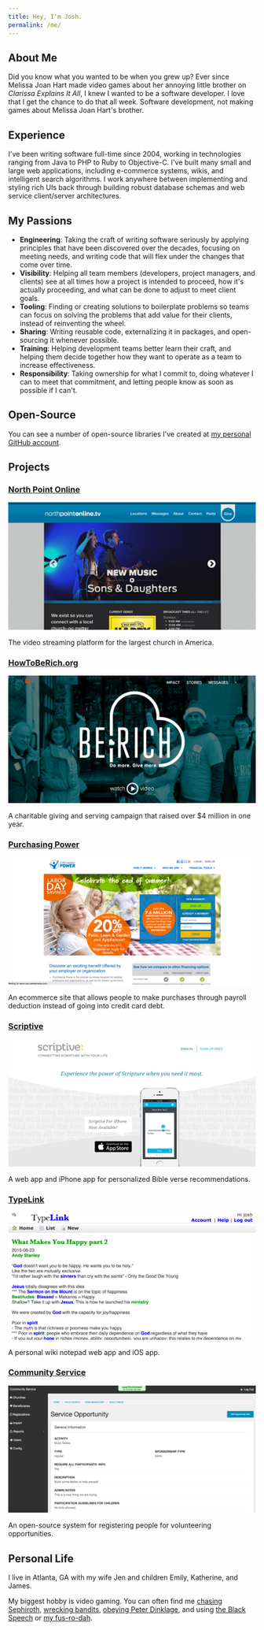 ```yaml
---
title: Hey, I'm Josh.
permalink: /me/
---
```


## About Me

Did you know what you wanted to be when you grew up? Ever since Melissa Joan Hart made video games about her annoying little brother on _Clarissa Explains It All_, I knew I wanted to be a software developer. I love that I get the chance to do that all week. Software development, not making games about Melissa Joan Hart's brother.

## Experience

I've been writing software full-time since 2004, working in technologies ranging from Java to PHP to Ruby to Objective-C. I've built many small and large web applications, including e-commerce systems, wikis, and intelligent search algorithms. I work anywhere between implementing and styling rich UIs back through building robust database schemas and web service client/server architectures.

## My Passions

- **Engineering**: Taking the craft of writing software seriously by applying principles that have been discovered over the decades, focusing on meeting needs, and writing code that will flex under the changes that come over time.
- **Visibility**: Helping all team members (developers, project managers, and clients) see at all times how a project is intended to proceed, how it's actually proceeding, and what can be done to adjust to meet client goals.
- **Tooling**: Finding or creating solutions to boilerplate problems so teams can focus on solving the problems that add value for their clients, instead of reinventing the wheel.
- **Sharing**: Writing reusable code, externalizing it in packages, and open-sourcing it whenever possible.
- **Training**: Helping development teams better learn their craft, and helping them decide together how they want to operate as a team to increase effectiveness.
- **Responsibility**: Taking ownership for what I commit to, doing whatever I can to meet that commitment, and letting people know as soon as possible if I can't.

## Open-Source

You can see a number of open-source libraries I've created at [my personal GitHub account](https://github.com/needbee?tab=repositories).

## Projects

### [North Point Online](http://northpointonline.tv)

![North Point Online](/img/npo.png)

The video streaming platform for the largest church in America.


### [HowToBeRich.org](http://howtoberich.org)

![HowToBeRich.org](/img/htbr.png)

A charitable giving and serving campaign that raised over $4 million in one year.


### [Purchasing Power](https://www.purchasingpower.com)

![Purchasing Power](/img/pp.png)

An ecommerce site that allows people to make purchases through payroll deduction instead of going into credit card debt.


### [Scriptive](https://scriptive.org)

![Scriptive](/img/scr.png)

A web app and iPhone app for personalized Bible verse recommendations.


### [TypeLink](https://typelink.net)

![TypeLink](/img/tl.png)

A personal wiki notepad web app and iOS app.


### [Community Service](https://github.com/npmweb/community-service)

![Community Service](/img/cs.png)

An open-source system for registering people for volunteering opportunities.

## Personal Life

I live in Atlanta, GA with my wife Jen and children Emily, Katherine, and James.

My biggest hobby is video gaming. You can often find me [chasing Sephiroth](https://itunes.apple.com/us/app/final-fantasy-vii/id1021566244?mt=8), [wrecking bandits](http://borderlandsthegame.com/), [obeying Peter Dinklage](https://www.destinythegame.com/), and using [the Black Speech](https://www.shadowofmordor.com) or [my fus-ro-dah](http://www.elderscrolls.com/skyrim/).

